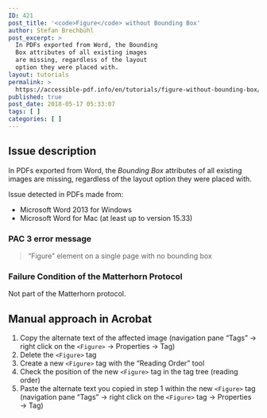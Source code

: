 ```yaml
---
ID: 421
post_title: '<code>Figure</code> without Bounding Box'
author: Stefan Brechbühl
post_excerpt: >
  In PDFs exported from Word, the Bounding
  Box attributes of all existing images
  are missing, regardless of the layout
  option they were placed with.
layout: tutorials
permalink: >
  https://accessible-pdf.info/en/tutorials/figure-without-bounding-box/
published: true
post_date: 2018-05-17 05:33:07
tags: [ ]
categories: [ ]
---
```

## Issue description

In PDFs exported from Word, the *Bounding Box* attributes of all existing images are missing, regardless of the layout option they were placed with.

Issue detected in PDFs made from:

- Microsoft Word 2013 for Windows
- Microsoft Word for Mac (at least up to version 15.33)

### PAC 3 error message

> “Figure” element on a single page with no bounding box

### Failure Condition of the Matterhorn Protocol

Not part of the Matterhorn protocol.

## Manual approach in Acrobat

1. Copy the alternate text of the affected image (navigation pane “Tags” → right click on the `<Figure>` → Properties → Tag)
2. Delete the `<Figure>` tag
3. Create a new `<Figure>` tag with the “Reading Order” tool
4. Check the position of the new `<Figure>` tag in the tag tree (reading order)
5. Paste the alternate text you copied in step 1 within the new `<Figure>` tag (navigation pane “Tags” → right click on the `<Figure>` tag → Properties → Tag)